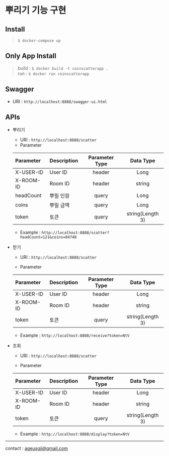 # 뿌리기 기능 구현
## Install  

> ```$ docker-compose up```

## Only App Install    
> build : ```$ docker build -t coinscatterapp . ```  
> run :  ```$ docker run coinscatterapp ```  
## Swagger
- URI : 
  ```http://localhost:8888/swagger-ui.html```   

## APIs 
- 뿌리기   
  * URI : 
```http://localhost:8888/scatter``` 
  + Parameter  

  | Parameter  | Description | Parameter Type | Data Type |  
  | :---  | :--- | :---: | :---: |  
  |  X-USER-ID | User ID | header | Long |    
  |  X-ROOM-ID | Room ID | header | string |    
  | headCount   | 뿌릴 인원 | query | Long |  
  | coins   | 뿌릴 금액 | query | Long |  
  | token   | 토큰  | query | string(Length 3) |    
  * Example : 
```http://localhost:8888/scatter?headCount=121&coins=84748``` 

- 받기  
  * URI : 
```http://localhost:8888/scatter``` 

  * Parameter  

  | Parameter  | Description | Parameter Type | Data Type |  
  | :---  | :--- | :---: | :---: |  
  |  X-USER-ID | User ID | header | Long |    
  |  X-ROOM-ID | Room ID | header | string |    
  | token   | 토큰  | query | string(Length 3) |  
  
  * Example : 
```http://localhost:8888/receive?token=NtV```

- 조회  
  * URI : 
```http://localhost:8888/scatter``` 

  * Parameter  

  | Parameter  | Description | Parameter Type | Data Type |  
  | :---  | :--- | :---: | :---: |  
  |  X-USER-ID | User ID | header | Long |    
  |  X-ROOM-ID | Room ID | header | string |    
  | token   | 토큰  | query | string(Length 3) |  
  
  * Example : 
```http://localhost:8888/display?token=NtV```


  

  
---
contact : ageusgji@gmail.com

